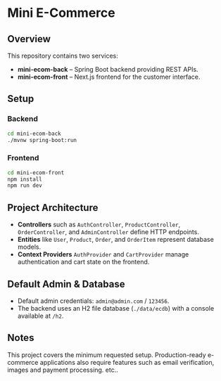 # Mini E-Commerce

## Overview
This repository contains two services:

- **mini-ecom-back** – Spring Boot backend providing REST APIs.
- **mini-ecom-front** – Next.js frontend for the customer interface.

## Setup
### Backend
```bash
cd mini-ecom-back
./mvnw spring-boot:run
```

### Frontend
```bash
cd mini-ecom-front
npm install
npm run dev
```

## Project Architecture
- **Controllers** such as `AuthController`, `ProductController`, `OrderController`, and `AdminController` define HTTP endpoints.
- **Entities** like `User`, `Product`, `Order`, and `OrderItem` represent database models.
- **Context Providers** `AuthProvider` and `CartProvider` manage authentication and cart state on the frontend.

## Default Admin & Database
- Default admin credentials: `admin@admin.com` / `123456`.
- The backend uses an H2 file database (`./data/ecdb`) with a console available at `/h2`.

## Notes
This project covers the minimum requested setup. Production-ready e-commerce applications also require features such as email verification, images and payment processing. etc..
